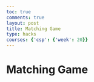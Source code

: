 ```yaml
---
toc: true
comments: true
layout: post
title: Matching Game
type: hacks
courses: {'csp': {'week': 20}}
---
```


<!DOCTYPE html>
<html lang="en">
<head>
<meta charset="UTF-8">
<meta name="viewport" content="width=device-width, initial-scale=1.0">
<title>Matching Game</title>
<style>
  .card {
    width: 100px;
    height: 100px;
    background-color: #aaa;
    margin: 5px;
    display: inline-block;
    cursor: pointer;
    text-align: center;
    line-height: 100px;
    font-size: 24px;
  }
</style>
</head>
<body>
<h1>Matching Game</h1>
<div id="gameBoard"></div>
<script>
  // Function to shuffle an array
  function shuffle(array) {
    for (let i = array.length - 1; i > 0; i--) {
      const j = Math.floor(Math.random() * (i + 1));
      [array[i], array[j]] = [array[j], array[i]];
    }
    return array;
  }

  // Generate a random pattern for a card
  function generatePattern() {
    const patterns = ['⚫', '⚪', '⚬', '⚭', '⚮', '⚯']; // Add more if needed
    return patterns[Math.floor(Math.random() * patterns.length)];
  }

  // Initialize game
  function initializeGame() {
    const cards = [];
    const gameBoard = document.getElementById('gameBoard');

    // Generate pairs of patterns
    for (let i = 0; i < 8; i++) {
      const pattern = generatePattern();
      cards.push(pattern, pattern);
    }

    // Shuffle the cards
    shuffle(cards);

    // Display cards on the board
    cards.forEach((pattern, index) => {
      const card = document.createElement('div');
      card.classList.add('card');
      card.dataset.index = index;
      card.textContent = pattern;
      card.addEventListener('click', handleCardClick);
      gameBoard.appendChild(card);
    });
  }

  // Handle card click
  let firstCard = null;
  let secondCard = null;
  function handleCardClick(event) {
    const clickedCard = event.target;

    // Ignore if the card is already matched or two cards are already revealed
    if (clickedCard.classList.contains('matched') || secondCard) return;

    // Reveal the clicked card
    clickedCard.classList.add('revealed');

    if (!firstCard) {
      // First card clicked
      firstCard = clickedCard;
    } else {
      // Second card clicked
      secondCard = clickedCard;

      // Check for a match after a short delay
      setTimeout(checkForMatch, 500);
    }
  }

  // Check if two revealed cards match
  function checkForMatch() {
    if (firstCard.textContent === secondCard.textContent) {
      // Match found
      firstCard.classList.add('matched');
      secondCard.classList.add('matched');
    } else {
      // No match, flip the cards back
      firstCard.classList.remove('revealed');
      secondCard.classList.remove('revealed');
    }

    // Reset firstCard and secondCard
    firstCard = null;
    secondCard = null;
  }

  // Initialize the game when the page loads
  window.onload = initializeGame;
</script>
</body>
</html>
